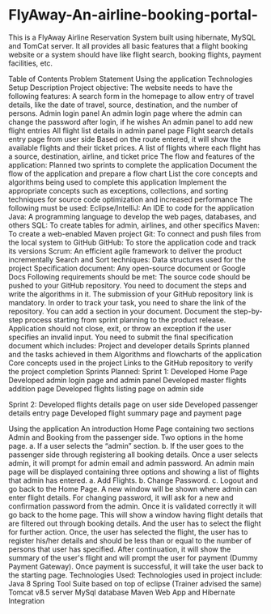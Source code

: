 # FlyAway-An-airline-booking-portal-
This is a FlyAway Airline Reservation System built using hibernate, MySQL and TomCat server. It all provides all basic features that a flight booking website or a system should have like flight search, booking flights, payment facilities, etc.




Table of Contents
Problem Statement
Using the application
Technologies
Setup
Description
Project objective:
The website needs to have the following features:
A search form in the homepage to allow entry of travel details, like the date of travel, source, destination, and the number of persons.
Admin login panel
An admin login page where the admin can change the password after login, if he wishes
An admin panel to add new flight entries
All flight list details in admin panel page
Flight search details entry page from user side
Based on the route entered, it will show the available flights and their ticket prices.
A list of flights where each flight has a source, destination, airline, and ticket price
The flow and features of the application:
Planned two sprints to complete the application
Document the flow of the application and prepare a flow chart
List the core concepts and algorithms being used to complete this application
Implement the appropriate concepts such as exceptions, collections, and sorting techniques for source code optimization and increased performance
The following must be used:
Eclipse/IntelliJ: An IDE to code for the application
Java: A programming language to develop the web pages, databases, and others
SQL: To create tables for admin, airlines, and other specifics
Maven: To create a web-enabled Maven project
Git: To connect and push files from the local system to GitHub
GitHub: To store the application code and track its versions
Scrum: An efficient agile framework to deliver the product incrementally
Search and Sort techniques: Data structures used for the project
Specification document: Any open-source document or Google Docs
Following requirements should be met:
The source code should be pushed to your GitHub repository. You need to document the steps and write the algorithms in it.
The submission of your GitHub repository link is mandatory. In order to track your task, you need to share the link of the repository. You can add a section in your document.
Document the step-by-step process starting from sprint planning to the product release.
Application should not close, exit, or throw an exception if the user specifies an invalid input.
You need to submit the final specification document which includes:
Project and developer details
Sprints planned and the tasks achieved in them
Algorithms and flowcharts of the application
Core concepts used in the project
Links to the GitHub repository to verify the project completion
Sprints Planned:
Sprint 1:
Developed Home Page
Developed admin login page and admin panel
Developed master flights addition page
Developed flights listing page on admin side
	


Sprint 2:
Developed flights details page on user side
Developed passenger details entry page
Developed flight summary page and payment page

Using the application
An introduction Home Page containing two sections Admin and Booking from the passenger side.
Two options in the home page.
a. If a user selects the “admin” section.
b. If the user goes to the passenger side through registering all booking details.
Once a user selects admin, it will prompt for admin email and admin password.
An admin main page will be displayed containing three options and showing a list of flights that admin has entered.
a. Add Flights.
b. Change Password.
c. Logout and go back to the Home Page.
A new window will be shown where admin can enter flight details.
For changing password, it will ask for a new and confirmation password from the admin. Once it is validated correctly it will go back to the home page.
This will show a window having flight details that are filtered out through booking details. And the user has to select the flight for further action.
Once, the user has selected the flight, the user has to register his/her details and should be less than or equal to the number of persons that user has specified.
After continuation, it will show the summary of the user's flight and will prompt the user for payment (Dummy Payment Gateway).
Once payment is successful, it will take the user back to the starting page.
Technologies Used:
Technologies used in project include:
Java 8
Spring Tool Suite based on top of eclipse (Trainer advised the same)
Tomcat v8.5 server
MySql database
Maven Web App and Hibernate Integration


